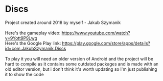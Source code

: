 # Discs

Project created around 2018 by myself - Jakub Szymanik <br />
<br />
Here's the gameplay video: https://www.youtube.com/watch?v=9Yott9P9Lwg <br />
Here's the Google Play link: https://play.google.com/store/apps/details?id=com.JakubSzymanik.Discs <br />
<br />
To play it you will need an older version of Android and the project will be hard to compile as it contains some outdated packages and is made with an old editor version,
but i don't think it's worth updating so I'm just publishing it to show the code
